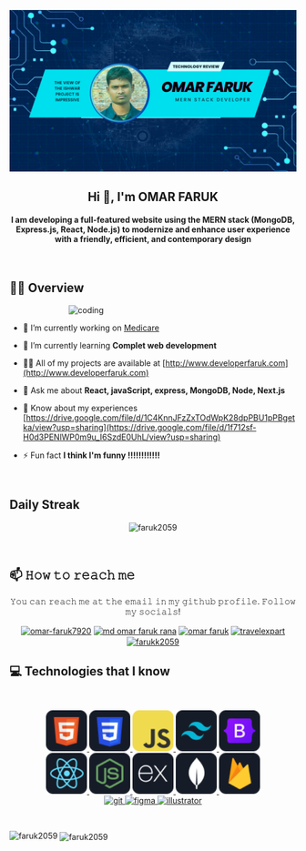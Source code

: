 ![logo](https://github.com/FARUK2059/FARUK2059/blob/main/Git%20Hub%20Banner.png)

  <h2 align="center">Hi 👋, I'm OMAR FARUK</h2>
<h4 align="center">I am developing a full-featured website using the MERN stack (MongoDB, Express.js, React, Node.js)
to modernize and enhance user experience with a friendly, efficient, and contemporary design</h4>
<br>

## 👨‍💻 Overview
<img align="right" alt="coding" width="400" src="https://media4.giphy.com/media/RbDKaczqWovIugyJmW/200.webp?cid=ecf05e47wksx3pb75rwllnzsyzv2q71y2a9s4bxqcrfjjl04&ep=v1_gifs_search&rid=200.webp&ct=g">

<p align="left"> <a href="https://twitter.com/" target="blank"><img src="https://img.shields.io/twitter/follow/?logo=twitter&style=for-the-badge" alt="" /></a> </p>

- 🔭 I’m currently working on [Medicare](https://medicare-2059.web.app)

- 🌱 I’m currently learning **Complet web development**

- 👨‍💻 All of my projects are available at [http://www.developerfaruk.com](http://www.developerfaruk.com)

- 💬 Ask me about **React, javaScript, express, MongoDB, Node, Next.js**

- 📄 Know about my experiences [https://drive.google.com/file/d/1C4KnnJFzZxTOdWpK28dpPBU1pPBgetka/view?usp=sharing](https://drive.google.com/file/d/1f712sf-H0d3PENlWP0m9u_I6SzdE0UhL/view?usp=sharing)

- ⚡ Fun fact **I think I'm funny !!!!!!!!!!!!**

<br>

##  Daily Streak
<p align="center" ><img align="center" src="https://github-readme-streak-stats.herokuapp.com/?user=faruk2059&" alt="faruk2059" /></p>

<br>

## 📫 𝙷𝚘𝚠 𝚝𝚘 𝚛𝚎𝚊𝚌𝚑 𝚖𝚎

<p align="center">𝚈𝚘𝚞 𝚌𝚊𝚗 𝚛𝚎𝚊𝚌𝚑 𝚖𝚎 𝚊𝚝 𝚝𝚑𝚎 𝚎𝚖𝚊𝚒𝚕 𝚒𝚗 𝚖𝚢 𝚐𝚒𝚝𝚑𝚞𝚋 𝚙𝚛𝚘𝚏𝚒𝚕𝚎. 𝙵𝚘𝚕𝚕𝚘𝚠 𝚖𝚢 𝚜𝚘𝚌𝚒𝚊𝚕𝚜!</p>
<p align="center">
<a href="https://linkedin.com/in/omar-faruk7920" target="blank"><img align="center" src="https://raw.githubusercontent.com/rahuldkjain/github-profile-readme-generator/master/src/images/icons/Social/linked-in-alt.svg" alt="omar-faruk7920" height="72" width="72"  /></a>
<a href="https://fb.com/md omar faruk rana" target="blank"><img align="center" src="https://raw.githubusercontent.com/rahuldkjain/github-profile-readme-generator/master/src/images/icons/Social/facebook.svg" alt="md omar faruk rana" height="72" width="72" /></a>
<a href="https://instagram.com/omar faruk" target="blank"><img align="center" src="https://raw.githubusercontent.com/rahuldkjain/github-profile-readme-generator/master/src/images/icons/Social/instagram.svg" alt="omar faruk" height="72" width="72" /></a>
<a href="https://www.youtube.com/c/travelexpart" target="blank"><img align="center" src="https://raw.githubusercontent.com/rahuldkjain/github-profile-readme-generator/master/src/images/icons/Social/youtube.svg" alt="travelexpart" height="72" width="72" /></a>
<a href="https://discord.gg/farukk2059" target="blank"><img align="center" src="https://raw.githubusercontent.com/rahuldkjain/github-profile-readme-generator/master/src/images/icons/Social/discord.svg" alt="farukk2059" height="72" width="72" /></a>
</p>

## :computer: Technologies that I know

<br>
<p align="center">
<a href="https://www.w3schools.com/html/" target="_blank" rel="noreferrer"> <img src="https://github.com/FARUK2059/FARUK2059/blob/main/Icons/HTML.png?raw=true" alt="html" width="72" height="72" /> </a>
<a href="https://www.w3schools.com/css/" target="_blank" rel="noreferrer"> <img src="https://github.com/FARUK2059/FARUK2059/blob/main/Icons/css.png?raw=true" alt="html" width="72" height="72" /> </a>
<a href="https://developer.mozilla.org/en-US/docs/Web/JavaScript" target="_blank" rel="noreferrer"> <img src="https://github.com/FARUK2059/FARUK2059/blob/main/Icons/JavaScript.png?raw=true" alt="javascript" width="72" height="72" /> </a>
<a href="https://tailwindcss.com/" target="_blank" rel="noreferrer"> <img src="https://github.com/FARUK2059/FARUK2059/blob/main/Icons/tailwind.png?raw=true" alt="tailwind" width="72" height="72"/> </a>
<a href="https://getbootstrap.com" target="_blank" rel="noreferrer"> <img src="https://github.com/FARUK2059/FARUK2059/blob/main/Icons/Bootsrap.png?raw=true" alt="bootstrap" width="72" height="72" /> </a>
<br>
<a href="https://reactjs.org/" target="_blank" rel="noreferrer"> <img src="https://github.com/FARUK2059/FARUK2059/blob/main/Icons/react.png?raw=true" alt="react" width="72" height="72"/> </a>
</a> <a href="https://nodejs.org" target="_blank" rel="noreferrer"> <img src="https://github.com/FARUK2059/FARUK2059/blob/main/Icons/node.png?raw=true" alt="nodejs" width="72" height="72"/> </a> 
<a href="https://expressjs.com" target="_blank" rel="noreferrer"> <img src="https://github.com/FARUK2059/FARUK2059/blob/main/Icons/express.png?raw=true" alt="express" width="72" height="72"/> </a>
</a> <a href="https://www.mongodb.com/" target="_blank" rel="noreferrer"> <img src="https://github.com/FARUK2059/FARUK2059/blob/main/Icons/mongo.png?raw=true" alt="mongodb" width="72" height="72"/> </a>
<a href="https://firebase.google.com/" target="_blank" rel="noreferrer"> <img src="https://github.com/FARUK2059/FARUK2059/blob/main/Icons/firebase.png?raw=true" alt="firebase" width="72" height="72"/> </a>
<br>
<a href="https://git-scm.com/" target="_blank" rel="noreferrer"> <img src="https://www.vectorlogo.zone/logos/git-scm/git-scm-icon.svg" alt="git" width="72" height="72"/> </a>
<a href="https://www.figma.com/" target="_blank" rel="noreferrer"> <img src="https://www.vectorlogo.zone/logos/figma/figma-icon.svg" alt="figma" width="72" height="72"/> </a>
<a href="https://www.adobe.com/in/products/illustrator.html" target="_blank" rel="noreferrer"> <img src="https://www.vectorlogo.zone/logos/adobe_illustrator/adobe_illustrator-icon.svg" alt="illustrator" width="72" height="72"/> </a> 
</p>
<br>


<p><img align="left" src="https://github-readme-stats.vercel.app/api/top-langs?username=faruk2059&show_icons=true&locale=en&layout=compact" alt="faruk2059" /></p>

<p>&nbsp;<img align="center" src="https://github-readme-stats.vercel.app/api?username=faruk2059&show_icons=true&locale=en" alt="faruk2059" /></p>


